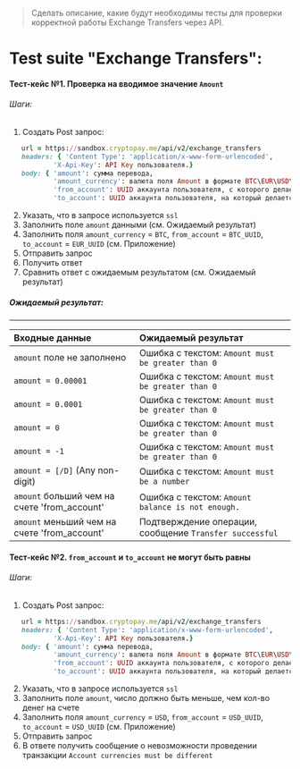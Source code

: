 > Сделать описание, какие будут необходимы тесты для проверки корректной работы
Exchange Transfers через API.

# Test suite "Exchange Transfers":

#### Тест-кейс №1. Проверка на вводимое значение `Amount`

###### Шаги:
 1. Создать Post запрос:
 ```ruby
	url = https://sandbox.cryptopay.me/api/v2/exchange_transfers
	headers: { 'Content Type': 'application/x-www-form-urlencoded',
            'X-Api-Key': API Key пользователя.}
	body: { 'amount': сумма перевода,
		    'amount_currency': валюта поля Amount в формате BTC\EUR\USD\GBP,
		    'from_account': UUID аккаунта пользователя, с которого делается перевод,
		    'to_account': UUID аккаунта пользователя, на который делается перевод}
```
 2. Указать, что в запросе используется `ssl`
 3. Заполнить поле `amount` данными (см. Ожидаемый результат)
 4. Заполнить поля `amount_currency` = `BTC`, `from_account` = `BTC_UUID`, `to_account` = `EUR_UUID` (см. Приложение)
 4. Отправить запрос
 5. Получить ответ
 6. Сравнить ответ с ожидаемым результатом (см. Ожидаемый результат)

##### Ожидаемый результат:
---
| Входные данные                  | Ожидаемый результат |
|:--------------------------------|:--------------------|
| `amount` поле не заполнено      | Ошибка с текстом: `Amount must be greater than 0`|
| `amount = 0.00001`              | Ошибка с текстом: `Amount must be greater than 0`|
| `amount = 0.0001`               | Ошибка с текстом: `Amount must be greater than 0`|
| `amount = 0`                    | Ошибка с текстом: `Amount must be greater than 0`     |
| `amount = -1`                   | Ошибка с текстом: `Amount must be greater than 0`|
| `amount = [/D]` (Any non-digit) | Ошибка с текстом: `Amount must be a number`|
| `amount` больший чем на счете 'from_account'   | Ошибка с текстом: `Amount balance is not enough.`|
| `amount` меньший чем на счете 'from_account'   | Подтверждение операции, сообщение `Transfer successful`|

#### Тест-кейс №2. `from_account` и `to_account` не могут быть равны

###### Шаги:
1. Создать Post запрос:
 ```ruby
	url = https://sandbox.cryptopay.me/api/v2/exchange_transfers
	headers: { 'Content Type': 'application/x-www-form-urlencoded',
            'X-Api-Key': API Key пользователя.}
	body: { 'amount': сумма перевода,
		    'amount_currency': валюта поля Amount в формате BTC\EUR\USD\GBP,
		    'from_account': UUID аккаунта пользователя, с которого делается перевод,
		    'to_account': UUID аккаунта пользователя, на который делается перевод}
```
 2. Указать, что в запросе используется `ssl`
 3. Заполнить поле `amount`, число должно быть меньше, чем кол-во денег на счете
 4. Заполнить поля `amount_currency` = `USD`, `from_account` = `USD_UUID`, `to_account` = `USD_UUID` (см. Приложение)
 4. Отправить запрос
 5. В ответе получить сообщение о невозможности проведении транзакции `Account currencies must be different`
